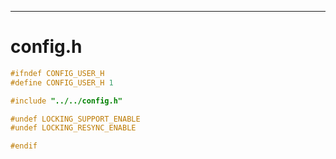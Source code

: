 

---

# config.h

```c
#ifndef CONFIG_USER_H
#define CONFIG_USER_H 1

#include "../../config.h"

#undef LOCKING_SUPPORT_ENABLE
#undef LOCKING_RESYNC_ENABLE

#endif

```
